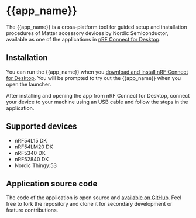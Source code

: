 # {{app_name}}

The {{app_name}} is a cross-platform tool for guided setup and installation procedures of Matter accessory devices by Nordic Semiconductor, available as one of the applications in [nRF Connect for Desktop](https://docs.nordicsemi.com/bundle/nrf-connect-desktop/page/index.html).

## Installation

You can run the {{app_name}} when you [download and install nRF Connect for Desktop](https://www.nordicsemi.com/Products/Development-tools/nRF-Connect-for-Desktop/Download).
You will be prompted to try out the {{app_name}} when you open the launcher.

After installing and opening the app from nRF Connect for Desktop, connect your device to your machine using an USB cable and follow the steps in the application.

## Supported devices

- nRF54L15 DK
- nRF54LM20 DK
- nRF5340 DK
- nRF52840 DK
- Nordic Thingy:53

## Application source code

The code of the application is open source and [available on GitHub](https://github.com/NordicSemiconductor/pc-nrfconnect-matter-quickstart).
Feel free to fork the repository and clone it for secondary development or feature contributions.
